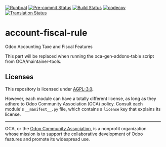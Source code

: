 
[![Runboat](https://img.shields.io/badge/runboat-Try%20me-875A7B.png)](https://runboat.odoo-community.org/builds?repo=OCA/account-fiscal-rule&target_branch=17.0)
[![Pre-commit Status](https://github.com/OCA/account-fiscal-rule/actions/workflows/pre-commit.yml/badge.svg?branch=17.0)](https://github.com/OCA/account-fiscal-rule/actions/workflows/pre-commit.yml?query=branch%3A17.0)
[![Build Status](https://github.com/OCA/account-fiscal-rule/actions/workflows/test.yml/badge.svg?branch=17.0)](https://github.com/OCA/account-fiscal-rule/actions/workflows/test.yml?query=branch%3A17.0)
[![codecov](https://codecov.io/gh/OCA/account-fiscal-rule/branch/17.0/graph/badge.svg)](https://codecov.io/gh/OCA/account-fiscal-rule)
[![Translation Status](https://translation.odoo-community.org/widgets/account-fiscal-rule-17-0/-/svg-badge.svg)](https://translation.odoo-community.org/engage/account-fiscal-rule-17-0/?utm_source=widget)

<!-- /!\ do not modify above this line -->

# account-fiscal-rule

Odoo Accounting Taxe and Fiscal Features

<!-- /!\ do not modify below this line -->

<!-- prettier-ignore-start -->

[//]: # (addons)

This part will be replaced when running the oca-gen-addons-table script from OCA/maintainer-tools.

[//]: # (end addons)

<!-- prettier-ignore-end -->

## Licenses

This repository is licensed under [AGPL-3.0](LICENSE).

However, each module can have a totally different license, as long as they adhere to Odoo Community Association (OCA)
policy. Consult each module's `__manifest__.py` file, which contains a `license` key
that explains its license.

----
OCA, or the [Odoo Community Association](http://odoo-community.org/), is a nonprofit
organization whose mission is to support the collaborative development of Odoo features
and promote its widespread use.
